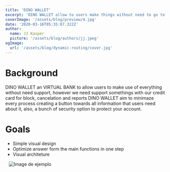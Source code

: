 ```yaml
---
title: 'DINO WALLET'
excerpt: 'DINO WALLET allow to users make things without need to go to the bank and have support of each funcionality to minimize the need for human assitance.'
coverImage: '/assets/blog/preview/4.jpg'
date: '2020-03-16T05:35:07.322Z'
author:
  name: JJ Kasper
  picture: '/assets/blog/authors/jj.jpeg'
ogImage:
  url: '/assets/blog/dynamic-routing/cover.jpg'
---
```


# **Background**

DINO WALLET an VIRTUAL BANK to allow users to make use of everything without need support, however we need support somethings with our credit card for block, cancelation and reports DINO WALLET aim to minimaze every process creating a button towards all information that users need about it, also, a bunch of security option to protect your account.

# **Goals**

- Simple visual design
- Optimize answer form the main functions in one step
- Visual architeture 
&ensp;

&ensp;
![Image de ejemplo](/assets/blog/preview/4.jpg)
&ensp;

